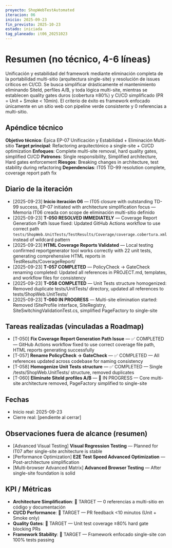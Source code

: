 ```yaml
---
proyecto: ShopWebTestAutomated
iteracion: 06
inicio: 2025-09-23
fin_previsto: 2025-10-23
estado: iniciada
tag_planeado: it06_20251023
---
```


# Resumen (no técnico, 4-6 líneas)

Unificación y estabilidad del framework mediante eliminación completa de la portabilidad multi-sitio (arquitectura single-site) y resolución de issues críticos en CI/CD. Se busca simplificar drásticamente el mantenimiento eliminando SiteId, perfiles A/B, y toda lógica multi-site, mientras se establecen quality gates duros (cobertura ≥80%) y CI/CD simplificado (PR = Unit + Smoke < 10min). El criterio de éxito es framework enfocado únicamente en un sitio web con pipeline verde consistente y 0 referencias a multi-sitio.

## Apéndice técnico

**Objetivo técnico**: Épica EP-07 Unificación y Estabilidad + Eliminación Multi-sitio
**Target principal**: Refactoring arquitectónico a single-site + CI/CD optimization
**Enfoques**: Complete multi-site removal, hard quality gates, simplified CI/CD
**Patrones**: Single responsibility, Simplified architecture, Hard gates enforcement
**Riesgos**: Breaking changes in architecture, test stability during refactoring
**Dependencias**: IT05 TD-99 resolution complete, coverage report path fix

## Diario de la iteración

- [2025-09-23] **Inicio iteración 06** — IT05 closure with outstanding TD-99 success, EP-07 initiated with architecture simplification focus — Memoria IT06 creada con scope de eliminación multi-sitio definido
- [2025-09-23] **T-050 RESOLVED IMMEDIATELY** — Coverage Report Generation Path Issue fixed: Updated GitHub Actions workflow to use correct path `tests/ShopWeb.UnitTests/TestResults/Coverage/coverage.cobertura.xml` instead of wildcard pattern
- [2025-09-23] **HTML Coverage Reports Validated** — Local testing confirmed reportgenerator tool works correctly with 22 unit tests, generating comprehensive HTML reports in TestResults/CoverageReport/
- [2025-09-23] **T-057 COMPLETED** — PolicyCheck → GateCheck renaming completed: Updated all references in PROJECT.md, templates, and workflow files for consistency
- [2025-09-23] **T-058 COMPLETED** — Unit Tests structure homogenized: Removed duplicate tests/UnitTests/ directory, updated all references to tests/ShopWeb.UnitTests/
- [2025-09-23] **T-060 IN PROGRESS** — Multi-site elimination started: Removed ISiteProfile interface, SiteRegistry, SiteSwitchingValidationTest.cs, simplified PageFactory to single-site

## Tareas realizadas (vinculadas a Roadmap)

- [T-050] **Fix Coverage Report Generation Path Issue** — ✅ COMPLETED — GitHub Actions workflow fixed to use correct coverage file path, HTML reports generating successfully
- [T-057] **Rename PolicyCheck → GateCheck** — ✅ COMPLETED — All references updated across codebase for naming consistency
- [T-058] **Homogenize Unit Tests structure** — ✅ COMPLETED — Single /tests/ShopWeb.UnitTests/ structure, removed duplicates
- [T-060] **Eliminate SiteId profiles A/B** — 🔄 IN PROGRESS — Core multi-site architecture removed, PageFactory simplified to single-site

## Fechas

- Inicio real: 2025-09-23
- Cierre real: [pendiente al cerrar]

## Observaciones fuera de alcance (resumen)

- [Advanced Visual Testing] **Visual Regression Testing** — Planned for IT07 after single-site architecture is stable
- [Performance Optimization] **E2E Test Speed Advanced Optimization** — Post-architecture simplification
- [Multi-browser Advanced Matrix] **Advanced Browser Testing** — After single-site foundation is solid

## KPI / Métricas

- **Architecture Simplification**: 🎯 TARGET — 0 referencias a multi-sitio en código y documentación
- **CI/CD Performance**: 🎯 TARGET — PR feedback <10 minutos (Unit + Smoke only)
- **Quality Gates**: 🎯 TARGET — Unit test coverage ≥80% hard gate blocking PRs
- **Framework Stability**: 🎯 TARGET — Framework enfocado single-site con 100% tests passing